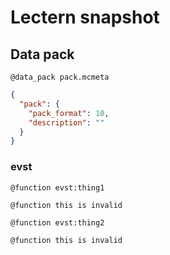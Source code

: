 # Lectern snapshot

## Data pack

`@data_pack pack.mcmeta`

```json
{
  "pack": {
    "pack_format": 10,
    "description": ""
  }
}
```

### evst

`@function evst:thing1`

```mcfunction
@function this is invalid
```

`@function evst:thing2`

```mcfunction
@function this is invalid
```
